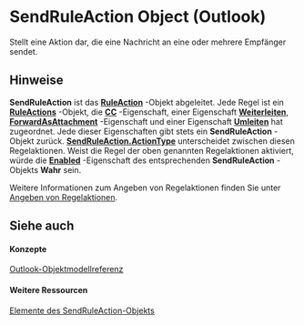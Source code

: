 
# SendRuleAction Object (Outlook)

Stellt eine Aktion dar, die eine Nachricht an eine oder mehrere Empfänger sendet.


## Hinweise

 **SendRuleAction** ist das **[RuleAction](6451788f-e5ed-239c-a34d-b564b52d8955.md)** -Objekt abgeleitet. Jede Regel ist ein **[RuleActions](82ba76cd-86a4-3372-cb51-2df1d58c8b71.md)** -Objekt, die **[CC](edbaaf74-cfd2-304b-61f3-8d12a621239c.md)** -Eigenschaft, einer Eigenschaft **[Weiterleiten](48315808-5ef7-3262-a305-5b659986e7a8.md)**, **[ForwardAsAttachment](9e2eb736-35d9-b17e-8d6d-c5105388f513.md)** -Eigenschaft und einer Eigenschaft **[Umleiten](a8e13e82-43c5-168a-0334-386fd02489f8.md)** hat zugeordnet. Jede dieser Eigenschaften gibt stets ein **SendRuleAction** -Objekt zurück. **[SendRuleAction.ActionType](07b46194-32b4-f04f-d18e-d4b7f3db8f07.md)** unterscheidet zwischen diesen Regelaktionen. Weist die Regel der oben genannten Regelaktionen aktiviert, würde die **[Enabled](c046cb54-b275-b903-2f9c-dc9a106cdc8a.md)** -Eigenschaft des entsprechenden **SendRuleAction** -Objekts **Wahr** sein.

Weitere Informationen zum Angeben von Regelaktionen finden Sie unter [Angeben von Regelaktionen](c5f83c81-0e01-38aa-5ec7-3932b4443e43.md).


## Siehe auch


#### Konzepte


[Outlook-Objektmodellreferenz](73221b13-d8d8-99b8-3394-b95dbbfd5ddc.md)
#### Weitere Ressourcen


[Elemente des SendRuleAction-Objekts](http://msdn.microsoft.com/library/ccc00852-8656-56c9-f438-d228b1102d88%28Office.15%29.aspx)